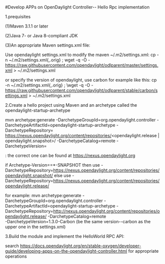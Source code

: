 
#Develop APPs on OpenDaylight Controller-- Hello Rpc implementation

1.prequisites

 (1)Maven 3.1.1 or later

 (2)Java 7- or Java 8-compliant JDK

 (3)An appropriate Maven settings.xml file:

 Use opendaylight settings.xml to modify the maven ~/.m2/settings.xml: 
 cp -n ~/.m2/settings.xml{,.orig} ; wget -q -O - 
 https://raw.githubusercontent.com/opendaylight/odlparent/master/settings.xml > ~/.m2/settings.xml

 or specify the version of opendaylight, use carbon for example like this:
 cp -n ~/.m2/settings.xml{,.orig} ; \wget -q -O -  https://raw.githubusercontent.com/opendaylight/odlparent/stable/carbon/settings.xml > ~/.m2/settings.xml

2.Create a hello project using Maven and an archetype called the opendaylight-startup-archetype

 mvn archetype:generate 
 -DarchetypeGroupId=org.opendaylight.controller 
 -DarchetypeArtifactId=opendaylight-startup-archetype
 -DarchetypeRepository=
  https://nexus.opendaylight.org/content/repositories/<opendaylight.release | opendaylight.snapshot>/
 -DarchetypeCatalog=remote -DarchetypeVersion=<Archetype-Version>

  <Archetype-Version>: the correct one can be found at https://nexus.opendaylight.org 
  
  if  Archetype-Version==*-SNAPSHOT then 
      use -DarchetypeRepository=https://nexus.opendaylight.org/content/repositories/opendaylight.snapshot/
  else 
      use -DarchetypeRepository=https://nexus.opendaylight.org/content/repositories/opendaylight.release/

 for example:
 mvn archetype:generate 
 -DarchetypeGroupId=org.opendaylight.controller 
 -DarchetypeArtifactId=opendaylight-startup-archetype 
 -DarchetypeRepository=http://nexus.opendaylight.org/content/repositories/opendaylight.release/ 
 -DarchetypeCatalog=remote  
 -DarchetypeVersion=1.3.0-Carbon (be the same version--carbon as the upper one in the settings.xml)
 
     
3.Build the module and implement the HelloWorld RPC API:
   
   search https://docs.opendaylight.org/en/stable-oxygen/developer-guide/developing-apps-on-the-opendaylight-controller.html 
   for appropriate operations
